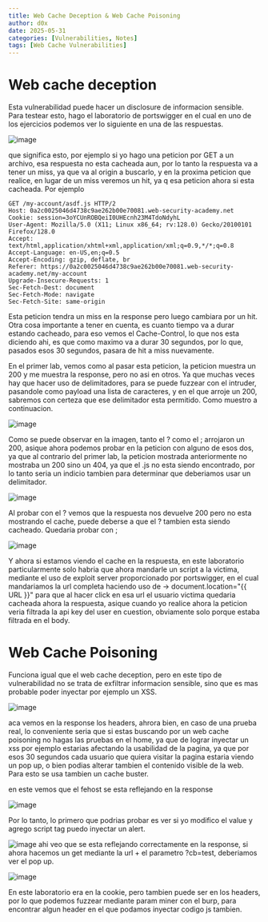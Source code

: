 ```yaml
---
title: Web Cache Deception & Web Cache Poisoning
author: d0x
date: 2025-05-31
categories: [Vulnerabilities, Notes]
tags: [Web Cache Vulnerabilities]
---
```


# Web cache deception

Esta vulnerabilidad puede hacer un disclosure de informacion sensible.
Para testear esto, hago el laboratorio de portswigger en el cual en uno de los ejercicios podemos ver lo siguiente en una de las respuestas.

![image](https://github.com/user-attachments/assets/d857cf95-2096-474c-84b2-83926f5dd1b7)

que significa esto, por ejemplo si yo hago una peticion por GET a un archivo, esa respuesta no esta cacheada aun, por lo tanto la respuesta va a tener un miss, ya que va al origin a buscarlo, y en la proxima peticion que realice, en lugar de un miss veremos un hit, ya q esa peticion ahora si esta cacheada.
Por ejemplo

```
GET /my-account/asdf.js HTTP/2
Host: 0a2c0025046d4738c9ae262b00e70081.web-security-academy.net
Cookie: session=3oYCUnROBQeiI0UHEcnh23M4TdoNdyhL
User-Agent: Mozilla/5.0 (X11; Linux x86_64; rv:128.0) Gecko/20100101 Firefox/128.0
Accept: text/html,application/xhtml+xml,application/xml;q=0.9,*/*;q=0.8
Accept-Language: en-US,en;q=0.5
Accept-Encoding: gzip, deflate, br
Referer: https://0a2c0025046d4738c9ae262b00e70081.web-security-academy.net/my-account
Upgrade-Insecure-Requests: 1
Sec-Fetch-Dest: document
Sec-Fetch-Mode: navigate
Sec-Fetch-Site: same-origin
```

Esta peticion tendra un miss en la response pero luego cambiara por un hit. Otra cosa importante a tener en cuenta, es cuanto tiempo va a durar estando cacheado, para eso vemos el Cache-Control, lo que nos esta diciendo ahi, es que como maximo va a durar 30 segundos, por lo que, pasados esos 30 segundos, pasara de hit a miss nuevamente.

En el primer lab, vemos como al pasar esta peticion, la peticion muestra un 200 y me muestra la response, pero no asi en otros. Ya que muchas veces hay que hacer uso de delimitadores, para se puede fuzzear con el intruder, pasandole como payload una lista de caracteres, y en el que arroje un 200, sabremos con certeza que ese delimitador esta permitido. Como muestro a continuacion.

![image](https://github.com/user-attachments/assets/0895ab3d-0693-42c5-bd8b-051c92d9aa04)

Como se puede observar en la imagen, tanto el ? como el ; arrojaron un 200, asique ahora podemos probar en la peticion con alguno de esos dos, ya que al contrario del primer lab, la peticion mostrada anteriormente no mostraba un 200 sino un 404, ya que el .js no esta siendo encontrado, por lo tanto seria un indicio tambien para determinar que deberiamos usar un delimitador.

![image](https://github.com/user-attachments/assets/a9a22b17-9f3f-4c50-92ce-38c636267520)

Al probar con el ? vemos que la respuesta nos devuelve 200 pero no esta mostrando el cache, puede deberse a que el ? tambien esta siendo cacheado. Quedaria probar con ;

![image](https://github.com/user-attachments/assets/0021ebbb-0b80-480b-9283-5a905b8e3830)

Y ahora si estamos viendo el cache en la respuesta, en este laboratorio particularmente solo habria que ahora mandarle un script a la victima, mediante el uso de exploit server proporcionado por portswigger, en el cual mandariamos la url completa haciendo uso de -> document.location="{{ URL }}" para que al hacer click en esa url el usuario victima quedaria cacheada ahora la respuesta, asique cuando yo realice ahora la peticion veria filtrada la api key del user en cuestion, obviamente solo porque estaba filtrada en el body.


# Web Cache Poisoning

Funciona igual que el web cache deception, pero en este tipo de vulnerabilidad no se trata de exfiltrar informacion sensible, sino que es mas probable poder inyectar por ejemplo un XSS.

![image](https://github.com/user-attachments/assets/c431a22d-7a33-476b-8f0c-ab134c0ab2c2)

aca vemos en la response los headers, ahrora bien, en caso de una prueba real, lo conveniente seria que si estas buscando por un web cache poisoning no hagas las pruebas en el home, ya que de lograr inyectar un xss por ejemplo estarias afectando la usabilidad de la pagina, ya que por esos 30 segundos cada usuario que quiera visitar la pagina estaria viendo un pop up, o bien podias alterar tambien el contenido visible de la web. Para esto se usa tambien un cache buster.

en este vemos que el fehost se esta reflejando en la response

![image](https://github.com/user-attachments/assets/3adcc030-a3ef-4c17-aead-30f5f4e44b6c)

Por lo tanto, lo primero que podrias probar es ver si yo modifico el value y agrego script tag puedo inyectar un alert.

![image](https://github.com/user-attachments/assets/6def62ec-bf3f-4780-a28a-a2f9a0cd815e)
ahi veo que se esta reflejando correctamente en la response, si ahora hacemos un get mediante la url + el parametro ?cb=test, deberiamos ver el pop up.

![image](https://github.com/user-attachments/assets/0de6021c-7c72-45db-8dd5-933ee07cdf10)

En este laboratorio era en la cookie, pero tambien puede ser en los headers, por lo que podemos fuzzear mediante param miner con el burp, para encontrar algun header en el que podamos inyectar codigo js tambien.


